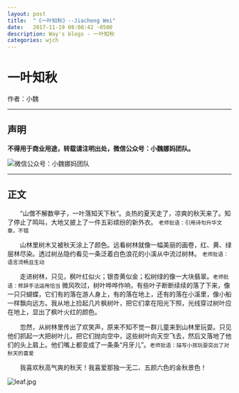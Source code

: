 ```yaml
---
layout: post
title:  "《一叶知秋》--Jiacheng Wei"
date:   2017-11-19 08:08:42 -0500
description: Way's blogs - 一叶知秋
categories: wjch
---
```


# 一叶知秋

作者：小魏

---

## 声明

**不得用于商业用途，转载请注明出处，微信公众号：小魏娜妈团队。**

![微信公众号：小魏娜妈团队](/weijiacheng/img/wechat-qr-code.jpg)

---

## 正文

&emsp;&emsp;“山僧不解数甲子，一叶落知天下秋”。炎热的夏天走了，凉爽的秋天来了。知了停止了鸣叫，大地又披上了一件五彩缤纷的新外衣。
`老师批语：引用诗句升华文章，不错`

&emsp;&emsp;山林里树木又被秋天涂上了颜色。远看树林就像一幅美丽的画卷，红、黄、绿层林尽染。透过树丛隐约看见一条泛着白色浪花的小溪从中流过树林。
`老师批语：语言流畅且生动`

&emsp;&emsp;走进树林，只见，枫叶红似火；银杏黄似金；松树绿的像一大块翡翠。`老师批语：修辞手法运用恰当` 微风吹过，树叶哗哗作响，有些叶子断断续续的落了下来，像一只只蝴蝶，它们有的落在游人身上，有的落在地上，还有的落在小溪里，像小船一样飘向远方。我从地上捡起几片枫树叶，把它们拿在阳光下照，光线穿过树叶应在地上，显出了枫叶火红的颜色。

&emsp;&emsp;忽然，从树林里传出了欢笑声，原来不知不觉一群儿童来到山林里玩耍。只见他们抓起一大把树叶儿，把它们抛向空中，这些树叶向天空飞去，然后又落地了他们的头上肩上。他们嘴上都变成了一条条“月牙儿”。`老师批语：描写小孩玩耍突出了对秋天的喜爱`

&emsp;&emsp;我喜欢秋高气爽的秋天！我喜爱那独一无二、五颜六色的金秋景色！

![leaf.jpg](/weijiacheng/img/leaf.jpg)

